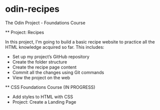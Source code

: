 # odin-recipes
The Odin Project - Foundations Course

** Project: Recipes

In this project, I'm going to build a basic recipe website to practice all the HTML knowledge acquired so far.
This includes:

- Set up my project’s GitHub repository
- Create the folder structure
- Create the recipe page content
- Commit all the changes using Git commands
- View the project on the web

** CSS Foundations Course (IN PROGRESS)

- Add styles to HTML with CSS
- Project: Create a Landing Page
